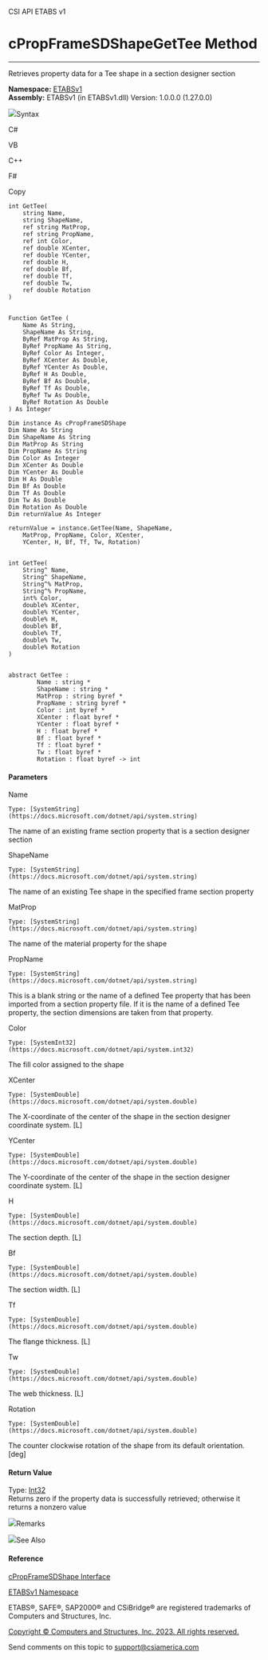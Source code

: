 ﻿

CSI API ETABS v1

# cPropFrameSDShapeGetTee Method  
  
---  
  
Retrieves property data for a Tee shape in a section designer section

**Namespace:** [ETABSv1](2780f1b8-2033-5289-2298-1cdb2a7508d9.htm)  
**Assembly:** ETABSv1 (in ETABSv1.dll) Version: 1.0.0.0 (1.27.0.0)

![](../icons/SectionExpanded.png)Syntax

C#

VB

C++

F#

Copy

    
    
    int GetTee(
    	string Name,
    	string ShapeName,
    	ref string MatProp,
    	ref string PropName,
    	ref int Color,
    	ref double XCenter,
    	ref double YCenter,
    	ref double H,
    	ref double Bf,
    	ref double Tf,
    	ref double Tw,
    	ref double Rotation
    )
    
    
    Function GetTee ( 
    	Name As String,
    	ShapeName As String,
    	ByRef MatProp As String,
    	ByRef PropName As String,
    	ByRef Color As Integer,
    	ByRef XCenter As Double,
    	ByRef YCenter As Double,
    	ByRef H As Double,
    	ByRef Bf As Double,
    	ByRef Tf As Double,
    	ByRef Tw As Double,
    	ByRef Rotation As Double
    ) As Integer
    
    Dim instance As cPropFrameSDShape
    Dim Name As String
    Dim ShapeName As String
    Dim MatProp As String
    Dim PropName As String
    Dim Color As Integer
    Dim XCenter As Double
    Dim YCenter As Double
    Dim H As Double
    Dim Bf As Double
    Dim Tf As Double
    Dim Tw As Double
    Dim Rotation As Double
    Dim returnValue As Integer
    
    returnValue = instance.GetTee(Name, ShapeName, 
    	MatProp, PropName, Color, XCenter, 
    	YCenter, H, Bf, Tf, Tw, Rotation)
    
    
    int GetTee(
    	String^ Name, 
    	String^ ShapeName, 
    	String^% MatProp, 
    	String^% PropName, 
    	int% Color, 
    	double% XCenter, 
    	double% YCenter, 
    	double% H, 
    	double% Bf, 
    	double% Tf, 
    	double% Tw, 
    	double% Rotation
    )
    
    
    abstract GetTee : 
            Name : string * 
            ShapeName : string * 
            MatProp : string byref * 
            PropName : string byref * 
            Color : int byref * 
            XCenter : float byref * 
            YCenter : float byref * 
            H : float byref * 
            Bf : float byref * 
            Tf : float byref * 
            Tw : float byref * 
            Rotation : float byref -> int 
    

#### Parameters

Name

    Type: [SystemString](https://docs.microsoft.com/dotnet/api/system.string)  
The name of an existing frame section property that is a section designer
section

ShapeName

    Type: [SystemString](https://docs.microsoft.com/dotnet/api/system.string)  
The name of an existing Tee shape in the specified frame section property

MatProp

    Type: [SystemString](https://docs.microsoft.com/dotnet/api/system.string)  
The name of the material property for the shape

PropName

    Type: [SystemString](https://docs.microsoft.com/dotnet/api/system.string)  
This is a blank string or the name of a defined Tee property that has been
imported from a section property file. If it is the name of a defined Tee
property, the section dimensions are taken from that property.

Color

    Type: [SystemInt32](https://docs.microsoft.com/dotnet/api/system.int32)  
The fill color assigned to the shape

XCenter

    Type: [SystemDouble](https://docs.microsoft.com/dotnet/api/system.double)  
The X-coordinate of the center of the shape in the section designer coordinate
system. [L]

YCenter

    Type: [SystemDouble](https://docs.microsoft.com/dotnet/api/system.double)  
The Y-coordinate of the center of the shape in the section designer coordinate
system. [L]

H

    Type: [SystemDouble](https://docs.microsoft.com/dotnet/api/system.double)  
The section depth. [L]

Bf

    Type: [SystemDouble](https://docs.microsoft.com/dotnet/api/system.double)  
The section width. [L]

Tf

    Type: [SystemDouble](https://docs.microsoft.com/dotnet/api/system.double)  
The flange thickness. [L]

Tw

    Type: [SystemDouble](https://docs.microsoft.com/dotnet/api/system.double)  
The web thickness. [L]

Rotation

    Type: [SystemDouble](https://docs.microsoft.com/dotnet/api/system.double)  
The counter clockwise rotation of the shape from its default orientation.
[deg]

#### Return Value

Type: [Int32](https://docs.microsoft.com/dotnet/api/system.int32)  
Returns zero if the property data is successfully retrieved; otherwise it
returns a nonzero value

![](../icons/SectionExpanded.png)Remarks

![](../icons/SectionExpanded.png)See Also

#### Reference

[cPropFrameSDShape Interface](a50f9a5e-4c7d-07d5-4326-58be7b557651.htm)

[ETABSv1 Namespace](2780f1b8-2033-5289-2298-1cdb2a7508d9.htm)

ETABS®, SAFE®, SAP2000® and CSiBridge® are registered trademarks of Computers
and Structures, Inc.  

[Copyright © Computers and Structures, Inc. 2023. All rights
reserved.](http://www.csiamerica.com)

Send comments on this topic to
[support@csiamerica.com](mailto:support%40csiamerica.com?Subject=CSI%20API%20ETABS%20v1)


